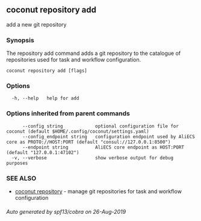 ## coconut repository add

add a new git repository

### Synopsis

The repository add command adds a git repository
to the catalogue of repositories used for task and workflow configuration.

```
coconut repository add [flags]
```

### Options

```
  -h, --help   help for add
```

### Options inherited from parent commands

```
      --config string            optional configuration file for coconut (default $HOME/.config/coconut/settings.yaml)
      --config_endpoint string   configuration endpoint used by AliECS core as PROTO://HOST:PORT (default "consul://127.0.0.1:8500")
      --endpoint string          AliECS core endpoint as HOST:PORT (default "127.0.0.1:47102")
  -v, --verbose                  show verbose output for debug purposes
```

### SEE ALSO

* [coconut repository](coconut_repository.md)	 - manage git repositories for task and workflow configuration

###### Auto generated by spf13/cobra on 26-Aug-2019
